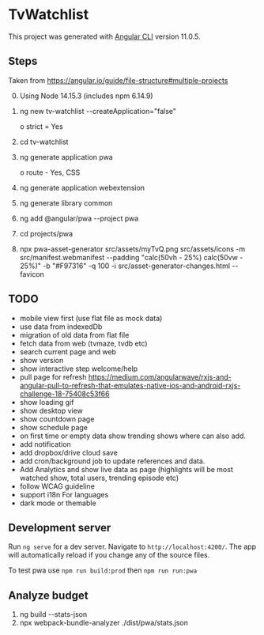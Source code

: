 # TvWatchlist

This project was generated with [Angular CLI](https://github.com/angular/angular-cli) version 11.0.5.

## Steps

Taken from https://angular.io/guide/file-structure#multiple-projects

0) Using Node 14.15.3 (includes npm 6.14.9) 
1) ng new tv-watchlist --createApplication="false"

    o strict = Yes
2) cd tv-watchlist
3) ng generate application pwa
   
    o route - Yes, CSS 
4) ng generate application webextension
5) ng generate library common
6) ng add @angular/pwa --project pwa
7) cd projects/pwa 
8) npx pwa-asset-generator src/assets/myTvQ.png src/assets/icons -m src/manifest.webmanifest --padding "calc(50vh - 25%) calc(50vw - 25%)" -b "#F97316" -q 100 -i src/asset-generator-changes.html --favicon

## TODO
* mobile view first (use flat file as mock data)
* use data from indexedDb
* migration of old data from flat file
* fetch data from web (tvmaze, tvdb etc)
* search current page and web
* show version
* show interactive step welcome/help
* pull page for refresh https://medium.com/angularwave/rxjs-and-angular-pull-to-refresh-that-emulates-native-ios-and-android-rxjs-challenge-18-75408c53f66
* show loading gif
* show desktop view
* show countdown page
* show schedule page
* on first time or empty data show trending shows where can also add.
* add notification
* add dropbox/drive cloud save
* add cron/background job to update references and data.
* Add Analytics and show live data as page (highlights will be most watched show, total users, trending episode etc)
* follow WCAG guideline 
* support i18n For languages
* dark mode or themable
## Development server

Run `ng serve` for a dev server. Navigate to `http://localhost:4200/`. The app will automatically reload if you change any of the source files.

To test pwa use `npm run build:prod` then `npm run run:pwa`

## Analyze budget
1) ng build --stats-json
2) npx webpack-bundle-analyzer ./dist/pwa/stats.json
